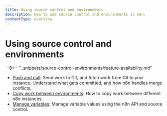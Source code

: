 ```yaml
---
title: Using source control and environments
description: How to use source control and environments in n8n.
contentType: overview
---
```


# Using source control and environments

--8<-- "_snippets/source-control-environments/feature-availability.md"

* [Push and pull](/source-control-environments/using/push-pull/): Send work to Git, and fetch work from Git to your instance. Understand what gets committed, and how n8n handles merge conflicts.
* [Copy work between environments](/source-control-environments/using/copy-work/): How to copy work between different n8n instances.
* [Manage variables](/source-control-environments/using/manage-variables/): Manage variable values using the n8n API and source control.
